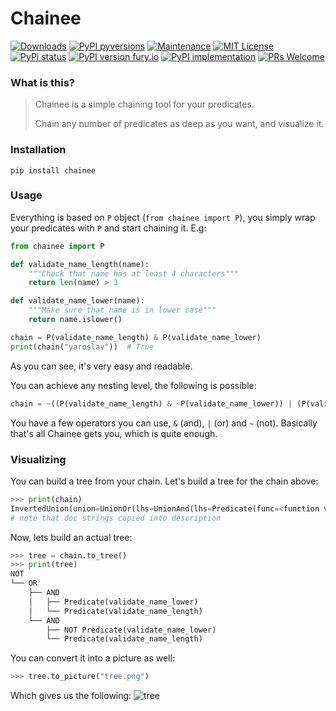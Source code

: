 # Chainee


[![Downloads](https://static.pepy.tech/personalized-badge/chainee?period=total&units=none&left_color=grey&right_color=blue&left_text=Downloads)](https://pepy.tech/project/chainee)
[![PyPI pyversions](https://img.shields.io/pypi/pyversions/chainee.svg)](https://pypi.python.org/pypi/chainee/)
[![Maintenance](https://img.shields.io/badge/Maintained%3F-yes-green.svg)](https://GitHub.com/ypankovych/chainee/graphs/commit-activity)
[![MIT License](https://img.shields.io/pypi/l/chainee.svg)](https://opensource.org/licenses/MIT)
[![PyPi status](https://img.shields.io/pypi/status/chainee.svg)](https://pypi.python.org/pypi/chainee)
[![PyPI version fury.io](https://badge.fury.io/py/chainee.svg)](https://pypi.python.org/pypi/chainee/)
[![PyPI implementation](https://img.shields.io/pypi/implementation/chainee.svg)](https://pypi.python.org/pypi/chainee/)
[![PRs Welcome](https://img.shields.io/badge/PRs-welcome-brightgreen.svg)](http://makeapullrequest.com)

### What is this?
> Chainee is a simple chaining tool for your predicates. 
> 
> Chain any number of predicates as deep as you want, and visualize it.

### Installation

`pip install chainee`

### Usage

Everything is based on `P` object (`from chainee import P`), you simply wrap your predicates with `P`
and start chaining it. E.g:

```python
from chainee import P

def validate_name_length(name):
    """Check that name has at least 4 characters"""
    return len(name) > 3

def validate_name_lower(name):
    """Make sure that name is in lower case"""
    return name.islower()

chain = P(validate_name_length) & P(validate_name_lower)
print(chain("yaroslav"))  # True
```

As you can see, it's very easy and readable.

You can achieve any nesting level, the following is possible:
```python
chain = ~((P(validate_name_length) & ~P(validate_name_lower)) | (P(validate_name_length) & P(validate_name_lower)))
```

You have a few operators you can use, `&` (and), `|` (or) and `~` (not).
Basically that's all Chainee gets you, which is quite enough.

### Visualizing

You can build a tree from your chain. Let's build a tree for the chain above:
```python
>>> print(chain)
InvertedUnion(union=UnionOr(lhs=UnionAnd(lhs=Predicate(func=<function validate_name_length at 0x10fa4f160>, description='Check that name has at least 4 characters'), rhs=InvertedPredicate(func=<function validate_name_lower at 0x10fbcb8b0>, description='Make sure that name is in lower case')), rhs=UnionAnd(lhs=Predicate(func=<function validate_name_length at 0x10fa4f160>, description='Check that name has at least 4 characters'), rhs=Predicate(func=<function validate_name_lower at 0x10fbcb8b0>, description='Make sure that name is in lower case'))))
# note that doc strings copied into description
```
Now, lets build an actual tree:
```python
>>> tree = chain.to_tree()
>>> print(tree)
NOT
└── OR
    ├── AND
    │   ├── Predicate(validate_name_lower)
    │   └── Predicate(validate_name_length)
    └── AND
        ├── NOT Predicate(validate_name_lower)
        └── Predicate(validate_name_length)
```
You can convert it into a picture as well:
```python
>>> tree.to_picture("tree.png")
```
Which gives us the following:
![tree](https://user-images.githubusercontent.com/31005942/123983817-d4b32c80-d9cc-11eb-8df2-2e44d26c4fc5.png)

